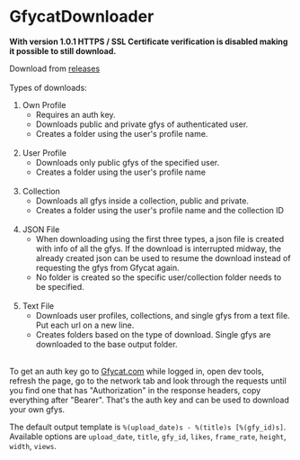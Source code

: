 # GfycatDownloader

**With version 1.0.1 HTTPS / SSL Certificate verification is disabled making it possible to still download.**

Download from [releases](https://github.com/ShineAsNine/GfycatDownloader/releases)
<br></br>
Types of downloads:
1) Own Profile
    - Requires an auth key.
    - Downloads public and private gfys of authenticated user.
    - Creates a folder using the user's profile name.
<br></br>
2) User Profile
    - Downloads only public gfys of the specified user.
    - Creates a folder using the user's profile name
<br></br>
3) Collection
    - Downloads all gfys inside a collection, public and private.
    - Creates a folder using the user's profile name and the collection ID
<br></br>
4) JSON File
    - When downloading using the first three types, a json file is created with info of all the gfys. If the download is interrupted midway, the already created json can be used to resume the download instead of requesting the gfys from Gfycat again.
    - No folder is created so the specific user/collection folder needs to be specified.
<br></br>
5) Text File
    - Downloads user profiles, collections, and single gfys from a text file. Put each url on a new line.
    - Creates folders based on the type of download. Single gfys are downloaded to the base output folder.
<br></br>

To get an auth key go to [Gfycat.com](https://gfycat.com/) while logged in, open dev tools, refresh the page, go to the network tab and look through the requests until you find one that has "Authorization" in the response headers, copy everything after "Bearer". That's the auth key and can be used to download your own gfys.

The default output template is `%(upload_date)s - %(title)s [%(gfy_id)s]`. Available options are `upload_date`, `title`, `gfy_id`, `likes`, `frame_rate`, `height`, `width`, `views`.